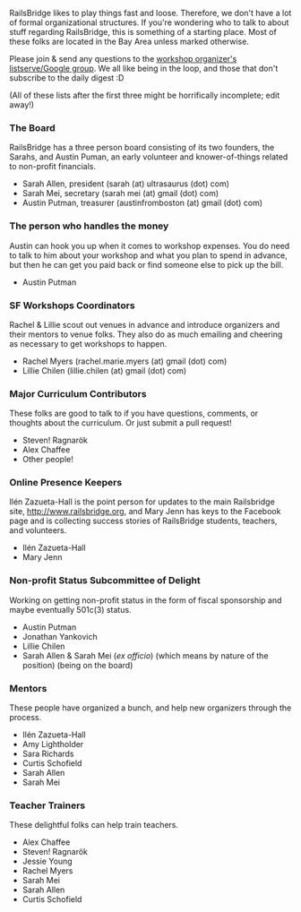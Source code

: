 RailsBridge likes to play things fast and loose. Therefore, we don't have a lot of formal organizational structures. If you're wondering who to talk to about stuff regarding RailsBridge, this is something of a starting place. Most of these folks are located in the Bay Area unless marked otherwise. 

Please join & send any questions to the [workshop organizer's listserve/Google group](https://groups.google.com/forum/#!forum/railsbridge-workshops). We all like being in the loop, and those that don't subscribe to the daily digest :D

(All of these lists after the first three might be horrifically incomplete; edit away!)

### The Board
RailsBridge has a three person board consisting of its two founders, the Sarahs, and Austin Puman, an early volunteer and knower-of-things related to non-profit financials.
* Sarah Allen, president (sarah (at) ultrasaurus (dot) com)
* Sarah Mei, secretary (sarah mei (at) gmail (dot) com)
* Austin Putman, treasurer (austinfromboston (at) gmail (dot) com)

### The person who handles the money
Austin can hook you up when it comes to workshop expenses. You do need to talk to him about your workshop and what you plan to spend in advance, but then he can get you paid back or find someone else to pick up the bill. 
* Austin Putman

### SF Workshops Coordinators
Rachel & Lillie scout out venues in advance and introduce organizers and their mentors to venue folks. They also do as much emailing and cheering as necessary to get workshops to happen. 
* Rachel Myers (rachel.marie.myers (at) gmail (dot) com)
* Lillie Chilen (lillie.chilen (at) gmail (dot) com)

### Major Curriculum Contributors
These folks are good to talk to if you have questions, comments, or thoughts about the curriculum. Or just submit a pull request! 
* Steven! Ragnarök
* Alex Chaffee
* Other people!

### Online Presence Keepers
Ilén Zazueta-Hall is the point person for updates to the main Railsbridge site, http://www.railsbridge.org, and Mary Jenn has keys to the Facebook page and is collecting success stories of RailsBridge students, teachers, and volunteers.
* Ilén Zazueta-Hall
* Mary Jenn

### Non-profit Status Subcommittee of Delight
Working on getting non-profit status in the form of fiscal sponsorship and maybe eventually 501c(3) status.
* Austin Putman
* Jonathan Yankovich
* Lillie Chilen
* Sarah Allen & Sarah Mei (_ex officio_) (which means by nature of the position) (being on the board)

### Mentors
These people have organized a bunch, and help new organizers through the process. 
* Ilén Zazueta-Hall
* Amy Lightholder
* Sara Richards
* Curtis Schofield
* Sarah Allen
* Sarah Mei 

### Teacher Trainers
These delightful folks can help train teachers.
* Alex Chaffee
* Steven! Ragnarök
* Jessie Young
* Rachel Myers
* Sarah Mei
* Sarah Allen
* Curtis Schofield